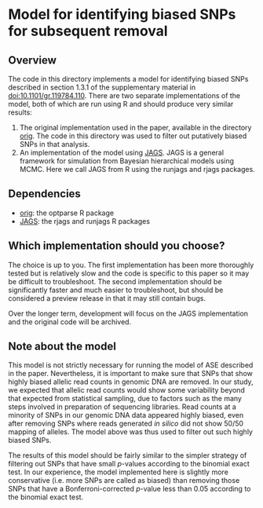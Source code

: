 # Model for identifying biased SNPs for subsequent removal

## Overview

The code in this directory implements a model for identifying
biased SNPs described in section 1.3.1 of the supplementary 
material in 
[doi:10.1101/gr.119784.110](https://dx.doi.org/10.1101/gr.119784.110). 
There are two separate implementations of the model,
both of which are run using R and should produce very similar results:

1. The original implementation used in the paper, 
available in the directory [orig](orig). The code in this directory
was used to filter out putatively biased SNPs in that analysis.
2. An implementation of the model using [JAGS](http://mcmc-jags.sourceforge.net/). JAGS is a general framework
for simulation from Bayesian hierarchical models using MCMC. Here we
call JAGS from R using the runjags and rjags packages.

## Dependencies

* [orig](orig): the optparse R package
* [JAGS](JAGS): the rjags and runjags R packages

## Which implementation should you choose? 

The choice is up to you.
The first implementation has been more thoroughly tested but is 
relatively slow and the code is specific to this paper so it may
be difficult to troubleshoot.
The second implementation should be significantly faster and much
easier to troubleshoot, but should be considered a preview release 
in that it may still contain bugs.

Over the longer term, development will focus on the JAGS implementation
and the original code will be archived.

## Note about the model

This model is not strictly necessary for running the model of ASE
described in the paper. Nevertheless, it is important to make sure that 
SNPs that show highly biased allelic read counts in genomic DNA are
removed. In our study, we expected that allelic read counts would show 
some variability beyond that expected from statistical sampling, 
due to factors such as the many steps involved in preparation of sequencing
libraries. Read counts at a minority of SNPs in our genomic DNA data 
appeared highly biased, even after removing SNPs where reads generated 
*in silico* did not show 50/50 mapping of alleles.
The model above was thus used to filter out such highly biased SNPs.

The results of this model should be fairly similar to the simpler 
strategy of filtering out SNPs that have small *p*-values according
to the binomial exact test. In our experience, 
the model implemented here is slightly
more conservative (i.e. more SNPs are called as biased) than 
removing those SNPs that have a Bonferroni-corrected *p*-value
less than 0.05 according to the binomial exact test.
